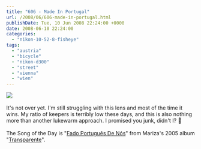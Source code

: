 ```yaml
---
title: "606 - Made In Portugal"
url: /2008/06/606-made-in-portugal.html
publishDate: Tue, 10 Jun 2008 22:24:00 +0000
date: 2008-06-10 22:24:00
categories: 
  - "nikon-10-52-8-fisheye"
tags: 
  - "austria"
  - "bicycle"
  - "nikon-d300"
  - "street"
  - "vienna"
  - "wien"
---
```

<a href="https://d25zfm9zpd7gm5.cloudfront.net/1200x1200/2008/20080610_073420_ps.jpg" target="_blank"><img src="https://d25zfm9zpd7gm5.cloudfront.net/0600x0600/2008/20080610_073420_ps.jpg"/></a><br/><br/>It's not over yet. I'm still struggling with this lens and most of the time it wins. My ratio of keepers is terribly low these days, and this is also nothing more than another lukewarm approach. I promised you junk, didn't I? 🙂<br/><br/>The Song of the Day is "<a href="http://www.lyricstime.com/mariza-fado-portugu-s-de-n-s-lyrics.html" target="_blank">Fado Português De Nós</a>" from Mariza's 2005 album "<a href="http://www.amazon.com/Transparente-Mariza/dp/B0009Y262C" target="_blank">Transparente</a>".
